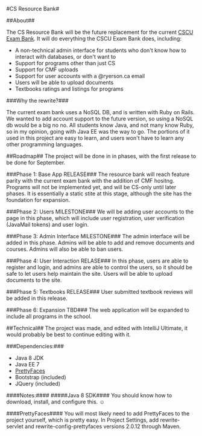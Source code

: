#CS Resource Bank#

##About##

The CS Resource Bank will be the future replacement for the current [CSCU Exam Bank](http://exams.cscu.scs.ryerson.ca). It will do everything the CSCU Exam Bank does, including:

- A non-technical admin interface for students who don't know how to interact with databases, or don't want to
- Support for programs other than just CS
- Support for CMF uploads
- Support for user accounts with a @ryerson.ca email
- Users will be able to upload documents
- Textbooks ratings and listings for programs

###Why the rewrite?###

The current exam bank uses a NoSQL DB, and is written with Ruby on Rails. We wanted to add account support to the future version, so using a NoSQL db would be a big no no. All students know Java, and not many know Ruby, so in my opinion, going with Java EE was the way to go. The portions of it used in this project are easy to learn, and users won't have to learn any other programming languages.

##Roadmap##
The project will be done in in phases, with the first release to be done for September.

###Phase 1: Base App RELEASE###
The resource bank will reach feature parity with the current exam bank with the addition of CMF hositng. Programs will not be implemented yet, and will be CS-only until later phases. It is essentially a static stite at this stage, although the site has the foundation for expansion.

###Phase 2: Users MILESTONE###
We will be adding user accounts to the page in this phase, which will include user registration, user verification (JavaMail tokens) and user login. 

###Phase 3: Admin Interface MILESTONE###
The admin interface will be added in this phase. Admins will be able to add and remove documents and courses. Admins will also be able to ban users.

###Phase 4: User Interaction RELASE###
In this phase, users are able to register and login, and admins are able to control the users, so it should be safe to let users help maintain the site. Users will be able to upload documents to the site. 

###Phase 5: Textbooks RELEASE###
User submitted textbook reviews will be added in this release.

###Phase 6: Expansion TBD###
The web application will be expanded to include all programs in the school. 

##Technical##
The project was made, and edited with IntelliJ Ultimate, it would probably be best to continue editing with it.

###Dependencies:###

- Java 8 JDK
- Java EE 7
- [PrettyFaces](http://www.ocpsoft.org/prettyfaces/)
- Bootstrap (included)
- JQuery (included)

####Notes:####
#####Java 8 SDK####
You should know how to download, install, and configure this. ☺

####PrettyFaces####
You will most likely need to add PrettyFaces to the project yourself, which is pretty easy. In Project Settings, add rewrite-servlet and rewrite-config-prettyfaces versions 2.0.12 through Maven.